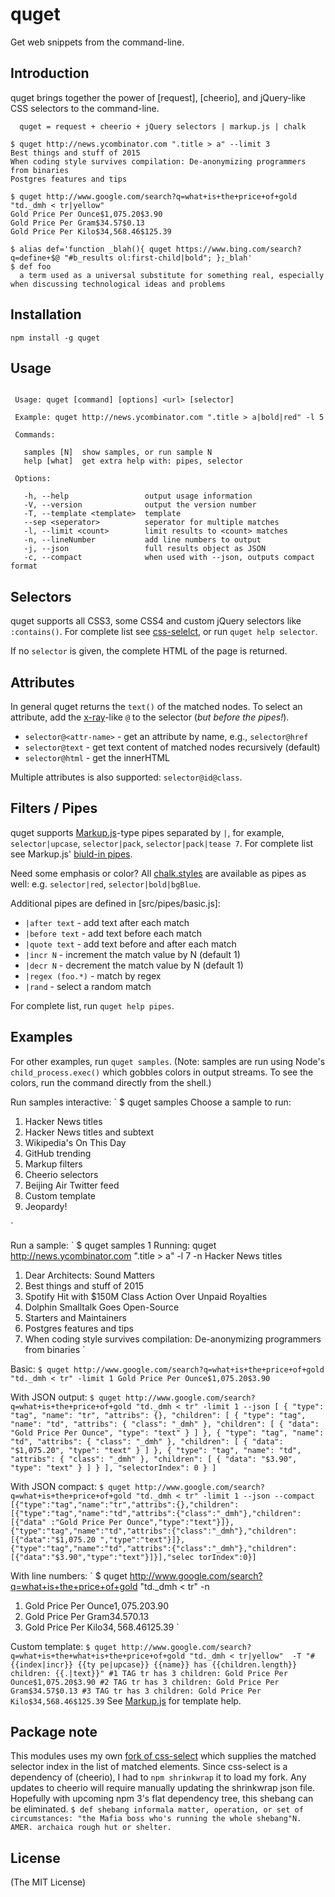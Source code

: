 # quget
 
Get web snippets from the command-line.

## Introduction
quget brings together the power of [request], [cheerio], and jQuery-like CSS selectors to the command-line.

```
  quget = request + cheerio + jQuery selectors | markup.js | chalk
```

```shell
$ quget http://news.ycombinator.com ".title > a" --limit 3
Best things and stuff of 2015
When coding style survives compilation: De-anonymizing programmers from binaries
Postgres features and tips
```

```shell
$ quget http://www.google.com/search?q=what+is+the+price+of+gold "td._dmh < tr|yellow"
Gold Price Per Ounce$1,075.20$3.90
Gold Price Per Gram$34.57$0.13
Gold Price Per Kilo$34,568.46$125.39
```

```shell
$ alias def='function _blah(){ quget https://www.bing.com/search?q=define+$@ "#b_results ol:first-child|bold"; };_blah'
$ def foo
  a term used as a universal substitute for something real, especially when discussing technological ideas and problems
```


## Installation
`npm install -g quget`

## Usage

```shell

 Usage: quget [command] [options] <url> [selector]

 Example: quget http://news.ycombinator.com ".title > a|bold|red" -l 5

 Commands:

   samples [N]  show samples, or run sample N
   help [what]  get extra help with: pipes, selector

 Options:

   -h, --help                 output usage information
   -V, --version              output the version number
   -T, --template <template>  template
   --sep <seperator>          seperator for multiple matches
   -l, --limit <count>        limit results to <count> matches
   -n, --lineNumber           add line numbers to output
   -j, --json                 full results object as JSON
   -c, --compact              when used with --json, outputs compact format
```

## Selectors

quget supports all CSS3, some CSS4 and custom jQuery selectors like `:contains()`.  For complete list see [css-selelct](https://github.com/moos/css-select#supported-selectors), or run `quget help selector`.

If no `selector` is given, the complete HTML of the page is returned.

## Attributes

In general quget returns the `text()` of the matched nodes.  To select an attribute, add the [x-ray](https://github.com/lapwinglabs/x-ray)-like `@` to the selector (*but before the pipes!*).

- `selector@<attr-name>` - get an attribute by name, e.g., `selector@href`
- `selector@text` - get text content of matched nodes recursively (default)
- `selector@html` - get the innerHTML

Multiple attributes is also supported: `selector@id@class`.


## Filters / Pipes

quget supports [Markup.js](https://github.com/adammark/Markup.js)-type pipes separated by `|`, for example, `selector|upcase`, `selector|pack`, `selector|pack|tease 7`. For complete list see Markup.js' [biuld-in pipes](https://github.com/adammark/Markup.js#built-in-pipes).

Need some emphasis or color? All [chalk.styles](https://github.com/chalk/chalk#styles) are available as pipes as well: e.g. `selector|red`, `selector|bold|bgBlue`.

Additional pipes are defined in [src/pipes/basic.js]:

- `|after text` - add text after each match
- `|before text` - add text before each match
- `|quote text` - add text before and after each match
- `|incr N` - increment the match value by N (default 1)  
- `|decr N` - decrement the match value by N (default 1)
- `|regex (foo.*)` - match by regex
- `|rand` - select a random match

For complete list, run `quget help pipes`.

## Examples

For other examples, run `quget samples`. (Note: samples are run using Node's `child_process.exec()` which gobbles colors in output streams.  To see the colors, run the command directly from the shell.)

Run samples interactive:
`
$ quget samples
Choose a sample to run:
1. Hacker News titles
2. Hacker News titles and subtext
3. Wikipedia's On This Day
4. GitHub trending
5. Markup filters
6. Cheerio selectors
7. Beijing Air Twitter feed
8. Custom template
9. Jeopardy!
>
`

Run a sample:
`
$ quget samples 1
Running:
quget http://news.ycombinator.com ".title > a" -l 7 -n
 Hacker News titles

1. Dear Architects: Sound Matters
2. Best things and stuff of 2015
3. Spotify Hit with $150M Class Action Over Unpaid Royalties
4. Dolphin Smalltalk Goes Open-Source
5. Starters and Maintainers
6. Postgres features and tips
7. When coding style survives compilation: De-anonymizing programmers from binaries
`

Basic:
`
$ quget http://www.google.com/search?q=what+is+the+price+of+gold "td._dmh < tr" -limit 1
Gold Price Per Ounce$1,075.20$3.90
`

With JSON output:
`
$ quget http://www.google.com/search?q=what+is+the+price+of+gold "td._dmh < tr" -limit 1 --json
[
  {
    "type": "tag",
    "name": "tr",
    "attribs": {},
    "children": [
      {
        "type": "tag",
        "name": "td",
        "attribs": {
          "class": "_dmh"
        },
        "children": [
          {
            "data": "Gold Price Per Ounce",
            "type": "text"
          }
        ]
      },
      {
        "type": "tag",
        "name": "td",
        "attribs": {
          "class": "_dmh"
        },
        "children": [
          {
            "data": "$1,075.20",
            "type": "text"
          }
        ]
      },
      {
        "type": "tag",
        "name": "td",
        "attribs": {
          "class": "_dmh"
        },
        "children": [
          {
            "data": "$3.90",
            "type": "text"
          }
        ]
      }
    ],
    "selectorIndex": 0
  }
]
`

With JSON compact:
`
$ quget http://www.google.com/search?q=what+is+the+price+of+gold "td._dmh < tr" -limit 1 --json --compact
[{"type":"tag","name":"tr","attribs":{},"children":[{"type":"tag","name":"td","attribs":{"class":"_dmh"},"children":[{"data"
:"Gold Price Per Ounce","type":"text"}]},{"type":"tag","name":"td","attribs":{"class":"_dmh"},"children":[{"data":"$1,075.20
","type":"text"}]},{"type":"tag","name":"td","attribs":{"class":"_dmh"},"children":[{"data":"$3.90","type":"text"}]}],"selec
torIndex":0}]
`

With line numbers:
`
$ quget http://www.google.com/search?q=what+is+the+price+of+gold "td._dmh < tr" -n
1. Gold Price Per Ounce$1,075.20$3.90
2. Gold Price Per Gram$34.57$0.13
3. Gold Price Per Kilo$34,568.46$125.39
`

Custom template:
`
$ quget http://www.google.com/search?q=what+is+the+what+is+the+price+of+gold "td._dmh < tr|yellow"  -T "#{{index|incr}} {{ty
pe|upcase}} {{name}} has {{children.length}} children: {{.|text}}"
#1 TAG tr has 3 children: Gold Price Per Ounce$1,075.20$3.90
#2 TAG tr has 3 children: Gold Price Per Gram$34.57$0.13
#3 TAG tr has 3 children: Gold Price Per Kilo$34,568.46$125.39
`
See [Markup.js](https://github.com/adammark/Markup.js) for template help.

## Package note
This modules uses my own [fork of css-select](https://github.com/moos/css-select) which supplies the matched selector index in the list of matched elements.  Since css-select is a dependency of (cheerio), I had to `npm shrinkwrap` it to load my fork.  Any updates to cheerio will require manually updating the shrinkwrap json file.  Hopefully with upcoming npm 3's flat dependency tree, this shebang can be eliminated.
`
$ def shebang
informala matter, operation, or set of circumstances: "the Mafia boss who's running the whole shebang"N. AMER. archaica rough hut or shelter.
`

## License

(The MIT License)
